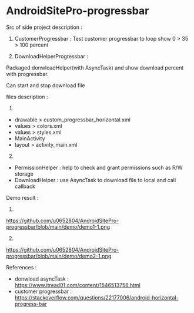# AndroidSitePro-progressbar

Src of side project description :

1. CustomerProgressbar : Test customer progressbar to loop show 0 > 35 > 100 percent

2. DownloadHelperProgressbar : 

Packaged donwloadHelper(with AsyncTask) and show download percent with progressbar.

Can start and stop download file

files description :

1. 
 - drawable > custom_progressbar_horizontal.xml 
 - values > colors.xml
 - values > styles.xml
 - MainActivity
 - layout > activity_main.xml

2. 
 - PermissionHelper : help to check and grant permissions such as R/W storage
 - DownloadHelper : use AsyncTask to download file to local and call callback

Demo result :

1.

https://github.com/u0652804/AndroidSitePro-progressbar/blob/main/demo/demo1-1.png

2.

https://github.com/u0652804/AndroidSitePro-progressbar/blob/main/demo/demo2-1.png

References :

 - donwload asyncTask : https://www.itread01.com/content/1546513758.html
 - customer progressbar : https://stackoverflow.com/questions/22177006/android-horizontal-progress-bar
